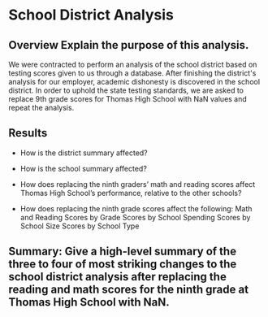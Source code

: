 # School District Analysis

## Overview Explain the purpose of this analysis.
We were contracted to perform an analysis of the school district based on testing scores given to us through a database. After finishing the district's analysis for our employer, academic dishonesty is discovered in the school district. In order to uphold the state testing standards, we are asked to replace 9th grade scores for Thomas High School with NaN values and repeat the analysis.


## Results

- How is the district summary affected?

- How is the school summary affected?

- How does replacing the ninth graders’ math and reading scores affect Thomas High School’s performance, relative to the other schools?

- How does replacing the ninth grade scores affect the following:
        Math and Reading Scores by Grade
        Scores by School Spending
        Scores by School Size
        Scores by School Type

## Summary: Give a high-level summary of the three to four of most striking changes to the school district analysis after replacing the reading and math scores for the ninth grade at Thomas High School with NaN.
